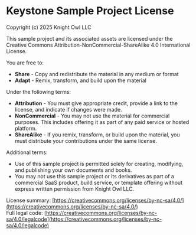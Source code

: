 # Keystone Sample Project License

Copyright (c) 2025 Knight Owl LLC

This sample project and its associated assets are licensed under the Creative Commons Attribution-NonCommercial-ShareAlike 4.0 International License.

You are free to:

- **Share** - Copy and redistribute the material in any medium or format
- **Adapt** - Remix, transform, and build upon the material

Under the following terms:

- **Attribution** - You must give appropriate credit, provide a link to the license, and indicate if changes were made.
- **NonCommercial** - You may not use the material for commercial purposes. This includes offering it as part of any paid service or hosted platform.
- **ShareAlike** - If you remix, transform, or build upon the material, you must distribute your contributions under the same license.

Additional terms:

- Use of this sample project is permitted solely for creating, modifying, and publishing your own documents and books.
- You may not use this sample project or its derivatives as part of a commercial SaaS product, build service, or template offering without express written permission from Knight Owl LLC.

License summary: [https://creativecommons.org/licenses/by-nc-sa/4.0/](https://creativecommons.org/licenses/by-nc-sa/4.0/)  
Full legal code: [https://creativecommons.org/licenses/by-nc-sa/4.0/legalcode](https://creativecommons.org/licenses/by-nc-sa/4.0/legalcode)
